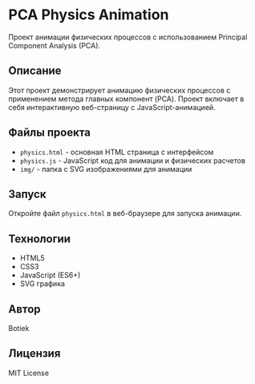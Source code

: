 # PCA Physics Animation

Проект анимации физических процессов с использованием Principal Component Analysis (PCA).

## Описание

Этот проект демонстрирует анимацию физических процессов с применением метода главных компонент (PCA). Проект включает в себя интерактивную веб-страницу с JavaScript-анимацией.

## Файлы проекта

- `physics.html` - основная HTML страница с интерфейсом
- `physics.js` - JavaScript код для анимации и физических расчетов
- `img/` - папка с SVG изображениями для анимации

## Запуск

Откройте файл `physics.html` в веб-браузере для запуска анимации.

## Технологии

- HTML5
- CSS3
- JavaScript (ES6+)
- SVG графика

## Автор

Botiek

## Лицензия

MIT License
